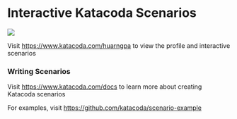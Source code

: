 # Interactive Katacoda Scenarios

[![](http://shields.katacoda.com/katacoda/huarngpa/count.svg)](https://www.katacoda.com/huarngpa "Get your profile on Katacoda.com")

Visit https://www.katacoda.com/huarngpa to view the profile and interactive scenarios

### Writing Scenarios
Visit https://www.katacoda.com/docs to learn more about creating Katacoda scenarios

For examples, visit https://github.com/katacoda/scenario-example
